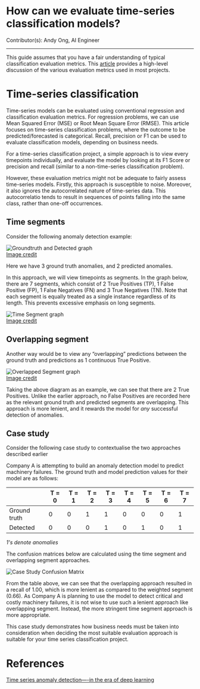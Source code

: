 # How can we evaluate time-series classification models?

Contributor(s): Andy Ong, AI Engineer

---

This guide assumes that you have a fair understanding of typical classification evaluation metrics. This [article](eval-metrics.md) provides a high-level discussion of the various evaluation metrics used in most projects.

# Time-series classification

Time-series models can be evaluated using conventional regression and classification evaluation metrics. For regression problems, we can use Mean Squared Error (MSE) or Root Mean Square Error (RMSE). This article focuses on time-series classification problems, where the outcome to be predicted/forecasted is categorical. Recall, precision or F1 can be used to evaluate classification models, depending on business needs. 

For a time-series classification project, a simple approach is to view every timepoints individually, and evaluate the model by looking at its F1 Score or precision and recall (similar to a non-time-series classification problem).

However, these evaluation metrics might not be adequate to fairly assess time-series models. Firstly, this approach is susceptible to noise. Moreover, it also ignores the autocorrelated nature of time-series data. This autocorrelatio tends to result in sequences of points falling into the same class, rather than one-off occurrences.

## Time segments

Consider the following anomaly detection example:

![Groundtruth and Detected graph](../assets/images/diagrams/groundtruth-and-detected.png)  
[Image credit](https://medium.com/mit-data-to-ai-lab/time-series-anomaly-detection-in-the-era-of-deep-learning-64b9d2cff6eb)

Here we have 3 ground truth anomalies, and 2 predicted anomalies.

In this approach, we will view timepoints as segments. In the graph below, there are 7 segments, which consist of 2 True Positives (TP), 1 False Positive (FP), 1 False Negatives (FN) and 3 True Negatives (TN). Note that each segment is equally treated as a single instance regardless of its length. This prevents excessive emphasis on long segments.

![Time Segment graph](../assets/images/diagrams/time-segmented-graph.png)  
[Image credit](https://medium.com/mit-data-to-ai-lab/time-series-anomaly-detection-in-the-era-of-deep-learning-64b9d2cff6eb)
    
## Overlapping segment

Another way would be to view any “overlapping” predictions between the ground truth and predictions as 1 continuous True Positive.

![Overlapped Segment graph](../assets/images/diagrams/overlapped-segment-graph.png)  
[Image credit](https://medium.com/mit-data-to-ai-lab/time-series-anomaly-detection-in-the-era-of-deep-learning-64b9d2cff6eb)

Taking the above diagram as an example, we can see that there are 2 True Positives. Unlike the earlier approach, no False Positives are recorded here as the relevant ground truth and predicted segments are overlapping. This approach is more lenient, and it rewards the model for *any* successful detection of anomalies.

## Case study

Consider the following case study to contextualise the two approaches described earlier

Company A is attempting to build an anomaly detection model to predict machinery failures. The ground truth and model prediction values for their model are as follows:

|              | T = 0 | T = 1 | T = 2 | T = 3 | T = 4 | T = 5 | T = 6 | T = 7 |
|--------------|------ |------ |------ |------ |------ |------ |------ |------ |
| Ground truth |   0   |   0   |   1   |   1   |   0   |   0   |   0   |   1   | 
| Detected     |   0   |   0   |   0   |   1   |   0   |   1   |   0   |   1   |
*1's denote anomalies*

The confusion matrices below are calculated using the time segment and overlapping segment approaches.

![Case Study Confusion Matrix](../assets/images/charts/case_study_timeseries.png)

From the table above, we can see that the overlapping approach resulted in a recall of 1.00, which is more lenient as compared to the weighted segment (0.66). As Company A is planning to use the model to detect critical and costly machinery failures, it is not wise to use such a lenient approach like overlapping segment. Instead, the more stringent time segment approach is more appropriate.

This case study demonstrates how business needs must be taken into consideration when deciding the most suitable evaluation approach is suitable for your time series classification project. 

# References

[Time series anomaly detection—-in the era of deep learning](https://medium.com/mit-data-to-ai-lab/time-series-anomaly-detection-in-the-era-of-deep-learning-64b9d2cff6eb)
